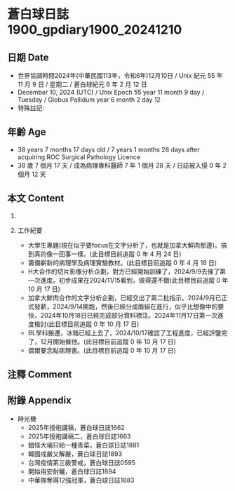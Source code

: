 [_metadata_:encoding]: - "utf-8"
[_metadata_:language]: - "zh-Hant-TW"
[_metadata_:fileformat]: - "markdown"
[_metadata_:MIME_type]: - "text/plain"
[_metadata_:markdown_version]: - "commonmark version 0.30"
[_metadata_:markdown_spec]: - "https://spec.commonmark.org/0.30/"

# 蒼白球日誌1900_gpdiary1900_20241210 #

## 日期 Date ##

* 世界協調時間2024年(中華民國113年，令和6年)12月10日 / Unix 紀元 55 年 11 月 9 日 / 星期二 / 蒼白球紀元 6 年 2 月 12 日
* December 10, 2024 (UTC) / Unix Epoch 55 year 11 month 9 day / Tuesday / Globus Pallidum year 6 month 2 day 12
* 特殊註記:

## 年齡 Age ##

* 38 years 7 months 17 days old / 7 years 1 months 28 days after acquiring ROC Surgical Pathology Licence
* 38 歲 7 個月 17 天 / 成為病理專科醫師 7 年 1 個月 28 天 / 日誌被入侵 0 年 2 個月 12 天

## 本文 Content ##

1. 

2. 工作紀要

    - 大學生專題(現在似乎要focus在文字分析了，也就是加拿大鮮肉那邊)。搞到真的像一回事一樣。(此目標目前追蹤 0 年 4 月 24 日)
    - 籌備嶄新的病理學及病理實驗教材。(此目標目前追蹤 0 年 4 月 18 日)
    - H大合作的切片影像分析企劃，對方已經開始訓練了，2024/9/9去催了第一次進度。初步成果在2024/11/15看到，做得還不錯(此目標目前追蹤 0 年 10 月 17 日)
    - 加拿大鮮肉合作的文字分析企劃，已經交出了第二批指示。2024/9月已正式發薪，2024/9/14開跑，然後已經分成兩組在進行，似乎比想像中的要快，2024年10月18日已經完成部分資料標注。2024年11月17日第一次進度檢討(此目標目前追蹤 0 年 10 月 17 日)
    - BL學科搬遷，冰箱已經上去了，2024/10/17確認了工程進度，已經評鑒完了，12月開始催他。(此目標目前追蹤 0 年 10 月 17 日)
    - 偶爾要念點病理書。(此目標目前追蹤 0 年 10 月 17 日)

## 注釋 Comment ##


## 附錄 Appendix ##

* 時光機
    - 2025年授袍講稿，蒼白球日誌1662
    - 2025年授袍講稿二，蒼白球日誌1663
    - 錯怪大埔只給一種青菜，蒼白球日誌1881
    - 韓國戒嚴又解嚴，蒼白球日誌1893
    - 台灣疫情第三級警戒，蒼白球日誌0595
    - 開始用安耐曬，蒼白球日誌1894
    - 中華隊奪得12強冠軍，蒼白球日誌1883
